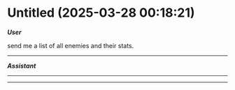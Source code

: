 <!-- Generated by SpecStory -->

# Untitled (2025-03-28 00:18:21)

_**User**_

send me a list of all enemies and their stats. 

---

_**Assistant**_



---



---

